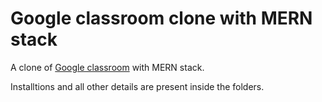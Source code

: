 # Google classroom clone with MERN stack
A clone of [Google classroom](https://classroom.google.com/c/MTEwMjIxNzIwMA) with MERN stack.

Installtions and all other details are present inside the folders.
